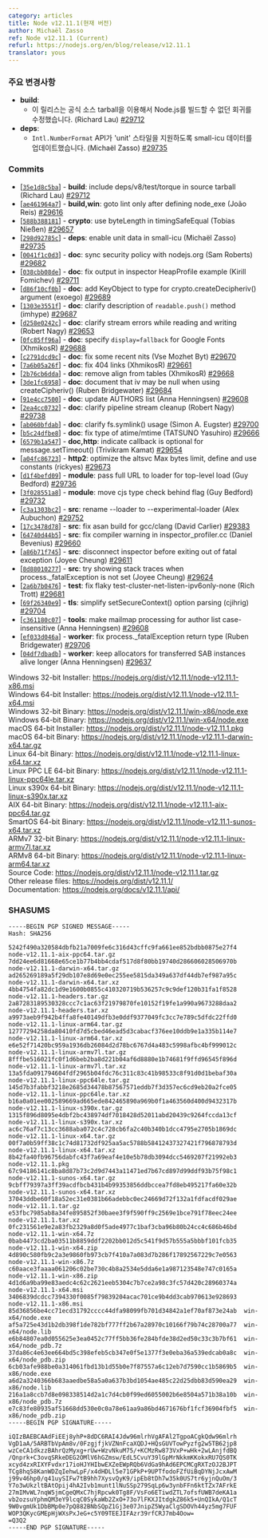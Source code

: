 ```yaml
---
category: articles
title: Node v12.11.1(현재 버전)
author: Michaël Zasso
ref: Node v12.11.1 (Current)
refurl: https://nodejs.org/en/blog/release/v12.11.1
translator: yous
---
```


<!--
### Notable changes

* **build**:
  * This release fixes a regression that prevented from building Node.js using
    the official source tarball (Richard Lau) [#29712](https://github.com/nodejs/node/pull/29712).
* **deps**:
  * Updated small-icu data to support "unit" style in the `Intl.NumberFormat` API (Michaël Zasso) [#29735](https://github.com/nodejs/node/pull/29735).
-->

### 주요 변경사항

* **build**:
  * 이 릴리스는 공식 소스 tarball을 이용해서 Node.js를 빌드할 수 없던 회귀를
    수정했습니다. (Richard Lau) [#29712](https://github.com/nodejs/node/pull/29712)
* **deps**:
  * `Intl.NumberFormat` API가 'unit' 스타일을 지원하도록 small-icu 데이터를 업데이트했습니다. (Michaël Zasso) [#29735](https://github.com/nodejs/node/pull/29735)

### Commits

* [[`35e1d8c5ba`](https://github.com/nodejs/node/commit/35e1d8c5ba)] - **build**: include deps/v8/test/torque in source tarball (Richard Lau) [#29712](https://github.com/nodejs/node/pull/29712)
* [[`ae461964a7`](https://github.com/nodejs/node/commit/ae461964a7)] - **build,win**: goto lint only after defining node\_exe (João Reis) [#29616](https://github.com/nodejs/node/pull/29616)
* [[`588b388181`](https://github.com/nodejs/node/commit/588b388181)] - **crypto**: use byteLength in timingSafeEqual (Tobias Nießen) [#29657](https://github.com/nodejs/node/pull/29657)
* [[`298d92785c`](https://github.com/nodejs/node/commit/298d92785c)] - **deps**: enable unit data in small-icu (Michaël Zasso) [#29735](https://github.com/nodejs/node/pull/29735)
* [[`0041f1c0d3`](https://github.com/nodejs/node/commit/0041f1c0d3)] - **doc**: sync security policy with nodejs.org (Sam Roberts) [#29682](https://github.com/nodejs/node/pull/29682)
* [[`038cbb08de`](https://github.com/nodejs/node/commit/038cbb08de)] - **doc**: fix output in inspector HeapProfile example (Kirill Fomichev) [#29711](https://github.com/nodejs/node/pull/29711)
* [[`d86f10cf0b`](https://github.com/nodejs/node/commit/d86f10cf0b)] - **doc**: add KeyObject to type for crypto.createDecipheriv() argument (exoego) [#29689](https://github.com/nodejs/node/pull/29689)
* [[`1303e3551f`](https://github.com/nodejs/node/commit/1303e3551f)] - **doc**: clarify description of `readable.push()` method (imhype) [#29687](https://github.com/nodejs/node/pull/29687)
* [[`d258e0242c`](https://github.com/nodejs/node/commit/d258e0242c)] - **doc**: clarify stream errors while reading and writing (Robert Nagy) [#29653](https://github.com/nodejs/node/pull/29653)
* [[`0fc85ff96a`](https://github.com/nodejs/node/commit/0fc85ff96a)] - **doc**: specify `display=fallback` for Google Fonts (XhmikosR) [#29688](https://github.com/nodejs/node/pull/29688)
* [[`c2791dcd9c`](https://github.com/nodejs/node/commit/c2791dcd9c)] - **doc**: fix some recent nits (Vse Mozhet Byt) [#29670](https://github.com/nodejs/node/pull/29670)
* [[`7a6b05a26f`](https://github.com/nodejs/node/commit/7a6b05a26f)] - **doc**: fix 404 links (XhmikosR) [#29661](https://github.com/nodejs/node/pull/29661)
* [[`2b76cb6dda`](https://github.com/nodejs/node/commit/2b76cb6dda)] - **doc**: remove align from tables (XhmikosR) [#29668](https://github.com/nodejs/node/pull/29668)
* [[`3de1fc6958`](https://github.com/nodejs/node/commit/3de1fc6958)] - **doc**: document that iv may be null when using createCipheriv() (Ruben Bridgewater) [#29684](https://github.com/nodejs/node/pull/29684)
* [[`91e4cc7500`](https://github.com/nodejs/node/commit/91e4cc7500)] - **doc**: update AUTHORS list (Anna Henningsen) [#29608](https://github.com/nodejs/node/pull/29608)
* [[`2ea4cc0732`](https://github.com/nodejs/node/commit/2ea4cc0732)] - **doc**: clarify pipeline stream cleanup (Robert Nagy) [#29738](https://github.com/nodejs/node/pull/29738)
* [[`ab060bfdab`](https://github.com/nodejs/node/commit/ab060bfdab)] - **doc**: clarify fs.symlink() usage (Simon A. Eugster) [#29700](https://github.com/nodejs/node/pull/29700)
* [[`b5c24dfbe8`](https://github.com/nodejs/node/commit/b5c24dfbe8)] - **doc**: fix type of atime/mtime (TATSUNO Yasuhiro) [#29666](https://github.com/nodejs/node/pull/29666)
* [[`6579b1a547`](https://github.com/nodejs/node/commit/6579b1a547)] - **doc,http**: indicate callback is optional for message.setTimeout() (Trivikram Kamat) [#29654](https://github.com/nodejs/node/pull/29654)
* [[`a04fc86723`](https://github.com/nodejs/node/commit/a04fc86723)] - **http2**: optimize the altsvc Max bytes limit, define and use constants (rickyes) [#29673](https://github.com/nodejs/node/pull/29673)
* [[`d1f4befd09`](https://github.com/nodejs/node/commit/d1f4befd09)] - **module**: pass full URL to loader for top-level load (Guy Bedford) [#29736](https://github.com/nodejs/node/pull/29736)
* [[`3f028551a8`](https://github.com/nodejs/node/commit/3f028551a8)] - **module**: move cjs type check behind flag (Guy Bedford) [#29732](https://github.com/nodejs/node/pull/29732)
* [[`c3a1303bc2`](https://github.com/nodejs/node/commit/c3a1303bc2)] - **src**: rename --loader to --experimental-loader (Alex Aubuchon) [#29752](https://github.com/nodejs/node/pull/29752)
* [[`17c3478d78`](https://github.com/nodejs/node/commit/17c3478d78)] - **src**: fix asan build for gcc/clang (David Carlier) [#29383](https://github.com/nodejs/node/pull/29383)
* [[`64740d44b5`](https://github.com/nodejs/node/commit/64740d44b5)] - **src**: fix compiler warning in inspector\_profiler.cc (Daniel Bevenius) [#29660](https://github.com/nodejs/node/pull/29660)
* [[`a86b71f745`](https://github.com/nodejs/node/commit/a86b71f745)] - **src**: disconnect inspector before exiting out of fatal exception (Joyee Cheung) [#29611](https://github.com/nodejs/node/pull/29611)
* [[`8d88010277`](https://github.com/nodejs/node/commit/8d88010277)] - **src**: try showing stack traces when process.\_fatalException is not set (Joyee Cheung) [#29624](https://github.com/nodejs/node/pull/29624)
* [[`2a6b7b0476`](https://github.com/nodejs/node/commit/2a6b7b0476)] - **test**: fix flaky test-cluster-net-listen-ipv6only-none (Rich Trott) [#29681](https://github.com/nodejs/node/pull/29681)
* [[`69f26340e9`](https://github.com/nodejs/node/commit/69f26340e9)] - **tls**: simplify setSecureContext() option parsing (cjihrig) [#29704](https://github.com/nodejs/node/pull/29704)
* [[`c361180c07`](https://github.com/nodejs/node/commit/c361180c07)] - **tools**: make mailmap processing for author list case-insensitive (Anna Henningsen) [#29608](https://github.com/nodejs/node/pull/29608)
* [[`ef033d046a`](https://github.com/nodejs/node/commit/ef033d046a)] - **worker**: fix process.\_fatalException return type (Ruben Bridgewater) [#29706](https://github.com/nodejs/node/pull/29706)
* [[`04df7dbadb`](https://github.com/nodejs/node/commit/04df7dbadb)] - **worker**: keep allocators for transferred SAB instances alive longer (Anna Henningsen) [#29637](https://github.com/nodejs/node/pull/29637)

Windows 32-bit Installer: https://nodejs.org/dist/v12.11.1/node-v12.11.1-x86.msi<br>
Windows 64-bit Installer: https://nodejs.org/dist/v12.11.1/node-v12.11.1-x64.msi<br>
Windows 32-bit Binary: https://nodejs.org/dist/v12.11.1/win-x86/node.exe<br>
Windows 64-bit Binary: https://nodejs.org/dist/v12.11.1/win-x64/node.exe<br>
macOS 64-bit Installer: https://nodejs.org/dist/v12.11.1/node-v12.11.1.pkg<br>
macOS 64-bit Binary: https://nodejs.org/dist/v12.11.1/node-v12.11.1-darwin-x64.tar.gz<br>
Linux 64-bit Binary: https://nodejs.org/dist/v12.11.1/node-v12.11.1-linux-x64.tar.xz<br>
Linux PPC LE 64-bit Binary: https://nodejs.org/dist/v12.11.1/node-v12.11.1-linux-ppc64le.tar.xz<br>
Linux s390x 64-bit Binary: https://nodejs.org/dist/v12.11.1/node-v12.11.1-linux-s390x.tar.xz<br>
AIX 64-bit Binary: https://nodejs.org/dist/v12.11.1/node-v12.11.1-aix-ppc64.tar.gz<br>
SmartOS 64-bit Binary: https://nodejs.org/dist/v12.11.1/node-v12.11.1-sunos-x64.tar.xz<br>
ARMv7 32-bit Binary: https://nodejs.org/dist/v12.11.1/node-v12.11.1-linux-armv7l.tar.xz<br>
ARMv8 64-bit Binary: https://nodejs.org/dist/v12.11.1/node-v12.11.1-linux-arm64.tar.xz<br>
Source Code: https://nodejs.org/dist/v12.11.1/node-v12.11.1.tar.gz<br>
Other release files: https://nodejs.org/dist/v12.11.1/<br>
Documentation: https://nodejs.org/docs/v12.11.1/api/

### SHASUMS

```
-----BEGIN PGP SIGNED MESSAGE-----
Hash: SHA256

5242f490a320584dbfb21a7009fe6c316d43cffc9fa661ee852bdbb0875e27f4  node-v12.11.1-aix-ppc64.tar.gz
7dd24ee6d81668e65ce1b77b4bb4cdaf517d8f80bb19740d286606028506970b  node-v12.11.1-darwin-x64.tar.gz
ad265269189a5f29db107e8d69e0ec255ee5815da349a637df44db7ef987a95c  node-v12.11.1-darwin-x64.tar.xz
4bb4754fa82dc1d9e1600b0855c410320719b536257c9c9def120b31fa1f8528  node-v12.11.1-headers.tar.gz
2a87283189530328ccc7c1ac63f21979870fe10152f19fe1a990a9673288daa2  node-v12.11.1-headers.tar.xz
a9973aeb9f942b4ffa8fe40149dfb3e0ddf9377049fc3cc7e789c5dfdc22ffd0  node-v12.11.1-linux-arm64.tar.gz
12777294258da80410fd7d5cbed46ead5d3cabacf376ee10ddb9e1a335b114e7  node-v12.11.1-linux-arm64.tar.xz
e6e52f71420bc959a1936db26084d2d78bc6767d4a483c5998afbc4bf999012c  node-v12.11.1-linux-armv7l.tar.gz
8fffbe516021fc0f1d6beb2ba8d221b04af6d8880e1b74681f9ffd96545f896d  node-v12.11.1-linux-armv7l.tar.xz
13a5fda091794604fdf2965b04fdc76c311c83c41b98533c8f91d0d1bebaf30a  node-v12.11.1-linux-ppc64le.tar.gz
145d7b3fabbf3218e2685d34478b87567571eddb7f3d357ec6cd9eb20a2fce05  node-v12.11.1-linux-ppc64le.tar.xz
b16a0a01ee002589669ad665ede842465890a969b0f1a463560d400d9432317b  node-v12.11.1-linux-s390x.tar.gz
1315f896d8095e4dbf2bc438974df7018428d52011abd20439c9264fccda13cf  node-v12.11.1-linux-s390x.tar.xz
ac6c76af7c13cc3688aba072c4c728cb6fa2c40b340b1dcc4795e2705b1869dc  node-v12.11.1-linux-x64.tar.gz
00f7a0b59ff38c1c74d81732df925aa5ac5788b58412437327421f796878793d  node-v12.11.1-linux-x64.tar.xz
8b42fa40fb96756dabfc43f7a69eaf4e10e5b78db3094dcc5469207f21992eb3  node-v12.11.1.pkg
67c94186141c8ba8d87b73c2d9d7443a11471ed7b67cd897d99ddf93b75f98c1  node-v12.11.1-sunos-x64.tar.gz
9cbff79397a3ff39acdfbcb431b4b99353856ddbccea7fd8eb495217fa60e32b  node-v12.11.1-sunos-x64.tar.xz
37043ddbe60f18a52ec31e0381b66adebbc0ec24669d72f132a1fdfacdf029ae  node-v12.11.1.tar.gz
e53fbc7985ab8a34fe895852f30baee3f9f590ff9c2569e1bce791f78eec24ee  node-v12.11.1.tar.xz
0fc231561e9e2a83fb2329a8d0f5ade4977c1baf3cba96b80b24cc4c686b46bd  node-v12.11.1-win-x64.7z
0bab4473cd2ba03511b8859ddf2202bb012d5c541f9d57b555a5bbbf101fcb35  node-v12.11.1-win-x64.zip
4d890c580fb9c2a3e9860fb973cb7f410a7a083d7b286f17892567229c7e0563  node-v12.11.1-win-x86.7z
c60aace3faaaa061206c02be730c4b8a2534e5dda6e1a987123548e747c0165a  node-v12.11.1-win-x86.zip
4d1d6a9ba99e83aedc4c62c2621eeb5304c7b7ce2a98c3fc57d420c28960374a  node-v12.11.1-x64.msi
3406839dcdcc7394330f0085f79839204acac701ce9b4dd3cab970613e928693  node-v12.11.1-x86.msi
85d36856be4cc71ecd31792cccc44dfa98099fb701d34842a1ef70af873e24ab  win-x64/node.exe
af5a725e43d1b2db398f1de782bf777ff2b67a28970c10166f79b74c28700a77  win-x64/node.lib
e6b84807ea0d055625e3ea0452c77ff5bb36fe284bfde38d2ed50c33c3b7bf61  win-x64/node_pdb.7z
37da86c4e63ee664bd5c398efeb5cb347e0f5e1377f3e0eba36a539edcab0a8c  win-x64/node_pdb.zip
6cb03afe988be0a314061fbd13b1d55b0e7f87557a6c12eb7d7590cc1b5869b5  win-x86/node.exe
a6d2a3240366b683aaedbe58a5a0a637b3bd1054ae485c22d25dbb83d590ea29  win-x86/node.lib
216a1a8ccb7d8e098338514d2a1c7d4cb0f99ed6055002b6e8504a571b38a10b  win-x86/node_pdb.7z
e7c83fe80935af51668dd530e0c0a78e61aa9a86bd4671676bf1fcf36904fbf5  win-x86/node_pdb.zip
-----BEGIN PGP SIGNATURE-----

iQIzBAEBCAAdFiEEj8yhP+8dDC6RAI4Jdw96mlrhVgAFAl2TgpoACgkQdw96mlrh
VgD1aA/5ARBTbVpAm8v/0FzgjfjkVZNnFcaXQDJ+HQsGUVTowPyzfg2w5TB62jp8
wzCeCA1dkzzBAhrQzMyxg+rUw+WzvNkuM75/+KCMzRw873VxP+wHk+2wLAnjfdBQ
/Qnprk+C3ovqSRkeDEG2OMlV6hGZmsw/EdL5CvuY39lGpMrNkkmKKokxRU7QS0TK
xcyd4zxRIXYFvdxr17ioHJYHIbwEXZeEWpRQb6VdGa9hAd6EPCMCgRXTzOJ2BJPT
TCg8hq58KanWDZqIehwLpF/x4dHDLl5e71GPkP+9UPTfodoFZfUiBqDYNjJcxAwM
j99v46hp0/q41uySIFw7tB9hh7XysvQyK9/ipEb8tDh7w35k0US7tr6yjnQuOm/3
Y7o3wUkzltBAtOpij4hA2Ivb1munt1lNuSSp279SqLp6w3ynbFFn6ktTZx7AFrkE
27mIMvWL7nqW5jmCgeQMxC7hjRpcwk0Tg8F/VsFo6ETiwdZTL7ofsfUWB7deKA1a
vb2ozsuYphmQM3eY9lcqC0SykaWb2ZxO+73o7lFKXJItdgkZ86k5+UnQIkA/Q1cT
9W0vgmUk1DbBMp0e7pQ882BNbSQpZ1Gj3e07JnipZ5WyaClgSDOVh44yz5mg7FUF
WOP3QKycGMEpHjWXsPxJeG+c5Y09TEEJIFAzr39rfCRJ7mb4Oow=
=Q3Q2
-----END PGP SIGNATURE-----

```
